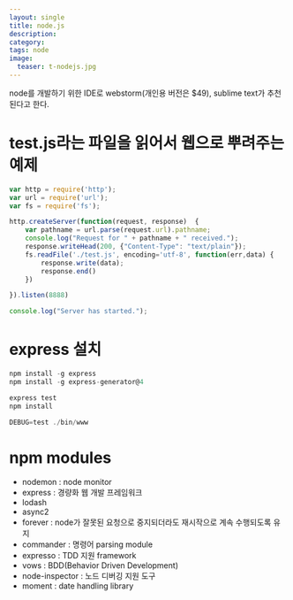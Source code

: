 ```yaml
---
layout: single
title: node.js
description: 
category: 
tags: node
image:
  teaser: t-nodejs.jpg
---
```


node를 개발하기 위한 IDE로 webstorm(개인용 버전은 $49), sublime text가 추천된다고 한다.

# test.js라는 파일을 읽어서 웹으로 뿌려주는 예제

```js
var http = require('http');
var url = require('url');
var fs = require('fs');

http.createServer(function(request, response)  {
	var pathname = url.parse(request.url).pathname;
	console.log("Request for " + pathname + " received.");
	response.writeHead(200, {"Content-Type": "text/plain"});
	fs.readFile('./test.js', encoding='utf-8', function(err,data) {
		response.write(data);		
		response.end()
	})

}).listen(8888)

console.log("Server has started.");
```

# express 설치

```js
npm install -g express
npm install -g express-generator@4

express test
npm install

DEBUG=test ./bin/www
```

# npm modules

- nodemon : node monitor
- express : 경량화 웹 개발 프레임워크
- lodash
- async2
- forever : node가 잘못된 요청으로 중지되더라도 재시작으로 계속 수행되도록 유지
- commander : 명령어 parsing module
- expresso : TDD 지원 framework
- vows : BDD(Behavior Driven Development)
- node-inspector : 노드 디버깅 지원 도구
- moment : date handling library
